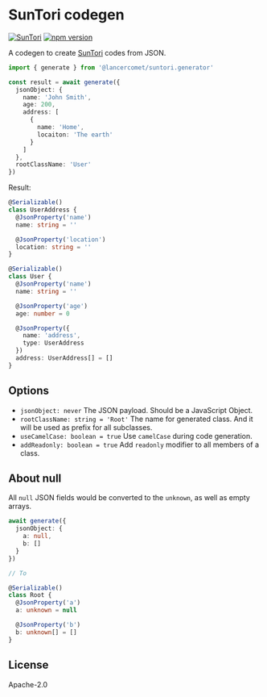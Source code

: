 # SunTori codegen

[![SunTori](https://github.com/LancerComet/SunTori/workflows/Test/badge.svg)](https://github.com/LancerComet/SunTori/actions)
[![npm version](https://badge.fury.io/js/@lancercomet%2Fsuntori.generator.svg)](https://badge.fury.io/js/@lancercomet%2Fsuntori.generator)

A codegen to create [SunTori](https://github.com/LancerComet/SunTori/tree/master/packages/suntori) codes from JSON.

```ts
import { generate } from '@lancercomet/suntori.generator'

const result = await generate({
  jsonObject: {
    name: 'John Smith',
    age: 200,
    address: [
      {
        name: 'Home',
        locaiton: 'The earth'
      }
    ]
  },
  rootClassName: 'User'
})
```

Result:

```ts
@Serializable()
class UserAddress {
  @JsonProperty('name')
  name: string = ''

  @JsonProperty('location')
  location: string = ''
}

@Serializable()
class User {
  @JsonProperty('name')
  name: string = ''

  @JsonProperty('age')
  age: number = 0

  @JsonProperty({
    name: 'address',
    type: UserAddress
  })
  address: UserAddress[] = []
}
```

## Options

 - `jsonObject: never` The JSON payload. Should be a JavaScript Object.
 - `rootClassName: string = 'Root'` The name for generated class. And it will be used as prefix for all subclasses.
 - `useCamelCase: boolean = true` Use `camelCase` during code generation.
 - `addReadonly: boolean = true` Add `readonly` modifier to all members of a class.

## About null

All `null` JSON fields would be converted to the `unknown`, as well as empty arrays.

```ts
await generate({
  jsonObject: {
    a: null,
    b: []
  }
})

// To

@Serializable()
class Root {
  @JsonProperty('a')
  a: unknown = null

  @JsonProperty('b')
  b: unknown[] = []
}
```

## License

Apache-2.0
